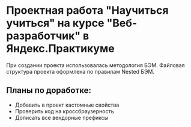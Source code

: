 ﻿# Проектная работа "Научиться учиться" на курсе "Веб-разработчик" в Яндекс.Практикуме

При создании проекта использовалась методология БЭМ. Файловая структура проекта оформлена по правилам Nested БЭМ.

## Планы по доработке:
* Добавить в проект кастомные свойства
* Проверить код на кроссбраузерность 
* Дописать все вендорные префиксы
